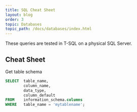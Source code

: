 ```yaml
---
title: SQL Cheat Sheet
layout: blog
order: 3
topic: Databases
topic_path: /docs/databases/index.html
---
```


These queries are tested in T-SQL on a physical SQL Server.

## Cheat Sheet

Get table schema
```sql
SELECT  table_name,
        column_name,
        data_type,
        column_default
FROM    information_schema.columns
WHERE   table_name = 'mytablename';
```